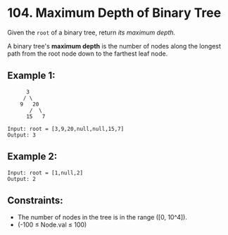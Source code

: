 # 104. Maximum Depth of Binary Tree

Given the `root` of a binary tree, return *its maximum depth.*

A binary tree's **maximum depth** is the number of nodes along the longest path from the root node down to the farthest leaf node.

## Example 1:

```
      3
     / \
    9   20
       /  \
      15   7

Input: root = [3,9,20,null,null,15,7]
Output: 3
```

## Example 2:

```
Input: root = [1,null,2]
Output: 2
```

## Constraints:

- The number of nodes in the tree is in the range \([0, 10^4]\).
- \(-100 ≤ Node.val ≤ 100\)
